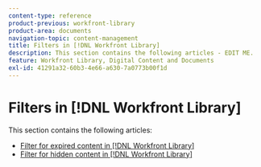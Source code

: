 ```yaml
---
content-type: reference
product-previous: workfront-library
product-area: documents
navigation-topic: content-management
title: Filters in [!DNL Workfront Library]
description: This section contains the following articles - EDIT ME.
feature: Workfront Library, Digital Content and Documents
exl-id: 41291a32-60b3-4e66-a630-7a0773b00f1d
---
```

# Filters in [!DNL Workfront Library]

This section contains the following articles:

* [Filter for expired content in [!DNL Workfront Library]](../../../workfront-library/content-management/filters/filter-for-expired-content.md)
* [Filter for hidden content in [!DNL Workfront Library]](../../../workfront-library/content-management/filters/filter-hidden-content.md)
